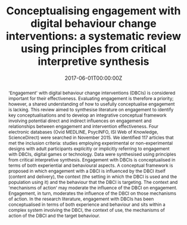 ---
abstract: "'Engagement' with digital behaviour change interventions (DBCIs) is considered important for their effectiveness. Evaluating engagement is therefore a priority; however, a shared understanding of how to usefully conceptualise engagement is lacking. This review aimed to synthesise literature on engagement to identify key conceptualisations and to develop an integrative conceptual framework involving potential direct and indirect influences on engagement and relationships between engagement and intervention effectiveness. Four electronic databases (Ovid MEDLINE, PsycINFO, ISI Web of Knowledge, ScienceDirect) were searched in November 2015. We identified 117 articles that met the inclusion criteria: studies employing experimental or non-experimental designs with adult participants explicitly or implicitly referring to engagement with DBCIs, digital games or technology. Data were synthesised using principles from critical interpretive synthesis. Engagement with DBCIs is conceptualised in terms of both experiential and behavioural aspects. A conceptual framework is proposed in which engagement with a DBCI is influenced by the DBCI itself (content and delivery), the context (the setting in which the DBCI is used and the population using it) and the behaviour that the DBCI is targeting. The context and 'mechanisms of action' may moderate the influence of the DBCI on engagement. Engagement, in turn, moderates the influence of the DBCI on those mechanisms of action. In the research literature, engagement with DBCIs has been conceptualised in terms of both experience and behaviour and sits within a complex system involving the DBCI, the context of use, the mechanisms of action of the DBCI and the target behaviour."
authors: 
- Olga Perski
- Ann Blandford
- Robert West
- Susan Michie
date: "2017-06-01T00:00:00Z"
doi: ""
featured: false
image:
  caption: ""
  focal_point: ""
  preview_only: false
projects: []
publication: Translational Behavioral Medicine, 7(2), 35-36
publication_short: ""
publication_types:
- "2"
publishDate: ""
slides: ""
summary: ""
tags:
- Source Themes
title: "Conceptualising engagement with digital behaviour change interventions: a systematic review using principles from critical interpretive synthesis"
url_code: ""
url_dataset: ""
url_pdf: "https://academic.oup.com/tbm/article/7/2/254/4563238"
url_poster: ""
url_project: ""
url_slides: ""
url_source: ""
url_video: ""
---